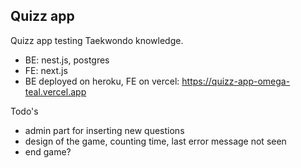 ## Quizz app

Quizz app testing Taekwondo knowledge.

- BE: nest.js, postgres
- FE: next.js
- BE deployed on heroku, FE on vercel: https://quizz-app-omega-teal.vercel.app

Todo's
- admin part for inserting new questions
- design of the game, counting time, last error message not seen
- end game?




